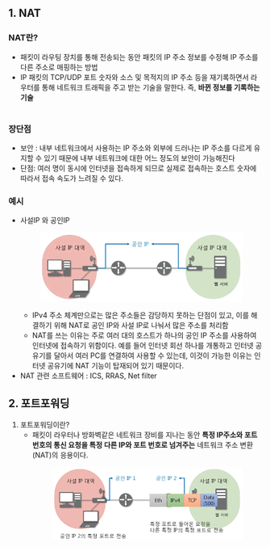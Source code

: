 ## 1. NAT
### NAT란?
- 패킷이 라우팅 장치를 통해 전송되는 동안 패킷의 IP 주소 정보를 수정해 IP 주소를 다른 주소로 매핑하는 방법
- IP 패킷의 TCP/UDP 포트 숫자와 소스 및 목적지의 IP 주소 등을 재기록하면서 라우터를 통해 네트워크 트래픽을 주고 받는 기술을 말한다. 즉, **바뀐 정보를 기록하는 기술**<br><br>

### 장단점
- 보안 : 내부 네트워크에서 사용하는 IP 주소와 외부에 드러나는 IP 주소를 다르게 유지할 수 있기 때문에 내부 네트워크에 대한 어느 정도의 보안이 가능해진다
- 단점: 여러 명이 동시에 인터넷을 접속하게 되므로 실제로 접속하는 호스트 숫자에 따라서 접속 속도가 느려질 수 있다.

### 예시
- 사설IP 와 공인IP<br>
        <figure>
        <img src="../../imgsrc/NAT.png" width="400">
        </figure>
    - IPv4 주소 체계만으로는 많은 주소들은 감당하지 못하는 단점이 있고, 이를 해결하기 위해 NAT로 공인 IP와 사설 IP로 나눠서 많은 주소를 처리함
    - NAT를 쓰는 이유는 주로 여러 대의 호스트가 하나의 공인 IP 주소를 사용하여 인터넷에 접속하기 위함이다. 예를 들어 인터넷 회선 하나를 개통하고 인터넷 공유기를 달아서 여러 PC를 연결하여 사용할 수 있는데, 이것이 가능한 이유는 인터넷 공유기에 NAT 기능이 탑재되어 있기 때문이다. 
- NAT 관련 소프트웨어 : ICS, RRAS, Net filter

## 2. 포트포워딩
1. 포트포워딩이란?
    - 패킷이 라우터나 방화벽같은 네트워크 장비를 지나는 동안 **특정 IP주소와 포트 번호의 통신 요청을 특정 다른 IP와 포트 번호로 넘겨주는** 네트워크 주소 변환(NAT)의 응용이다.<br>
        <figure>
        <img src="../../imgsrc/Portforwarding.PNG" width="400">
        </figure>
